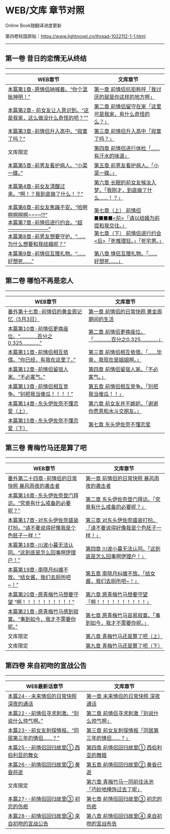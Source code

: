# WEB/文库 章节对照

Online Book随翻译进度更新

第四卷轻国原贴：https://www.lightnovel.cn/thread-1022112-1-1.html

---



## 第一卷 昔日的恋情无从终结

---

| WEB章节                                                      | 文库章节                                                     |
| ------------------------------------------------------------ | ------------------------------------------------------------ |
| [本篇第1章-原情侣呐喊着。“你个混账神明！”](《继母的拖油瓶是我的前女友》WEB本篇/WEB-1.md) | [第一章 前情侣抗拒称呼「我讨厌的就是你这样的地方啊」](文库本第一卷/1-1.md) |
| [本篇第2章- 前女友让人意识到。“这是我家，这么做没什么奇怪的吧？””](《继母的拖油瓶是我的前女友》WEB本篇/WEB-2.md) | [第二章 前情侣留守在家「这里可是我家，有什么奇怪的么？」](文库本第一卷/1-2.md) |
| [本篇第3章-前情侣升入高中。“寂寞了吗？”](《继母的拖油瓶是我的前女友》WEB本篇/WEB-3.md) | [第三章 前情侣升入高中「寂寞了吗？」 ](文库本第一卷/1-3.md)  |
| 文库限定                                                     | [第四章 前情侣进行体检「……有汗水的味道」 ](文库本第一卷/1-4.md) |
| [本篇第5章-前男友看护病人。“小菜一碟。”](《继母的拖油瓶是我的前女友》WEB本篇/WEB-5.md) | [第五章 前男友看护病人。「小菜一碟。」 ](文库本第一卷/1-5.md) |
| [本篇第4章-前女友清醒过来。“啊！？我到底做了什么！？”](《继母的拖油瓶是我的前女友》WEB本篇/WEB-4.md) | [第六章 长眠的前女友候汝入梦。「我刚才，到底做了什么……！？」 ](文库本第一卷/1-6.md) |
| [本篇第6章-前女友焦躁不安。“哈啊啊啊啊啊~~~~!?”](《继母的拖油瓶是我的前女友》WEB本篇/WEB-6.md)<br>[本篇第7章-前情侣进行约会。“超————————”](《继母的拖油瓶是我的前女友》WEB本篇/WEB-7.md)<br/>[本篇第8章-前男友想要守护。“……为什么想要和我结婚呢？”](《继母的拖油瓶是我的前女友》WEB本篇/WEB-8.md) | [第七章（上） 前情侣■■■■<前>「请以结婚为前提和我交往。」](文库本第一卷/1-7.md)<br>[第七章（下） 前情侣进行约会<后>「死推理狂。」「死宅男。」 ](文库本第一卷/1-8.md) |
| [本篇第9章-前情侣互赠礼物。“……好想死……”](《继母的拖油瓶是我的前女友》WEB本篇/WEB-9.md) | [第八章 情侣互赠礼物。「……好想死……」](文库本第一卷/1-9.md)   |



## 第二卷 哪怕不再是恋人

---

| WEB章节                                                      | 文库章节                                                     |
| ------------------------------------------------------------ | ------------------------------------------------------------ |
| [番外第十七章-前情侣的黄金周记忆（5月3日）](《继母的拖油瓶是我的前女友》WEB番外/17.md) | [第一章 前情侣的日常快照 黄金周期间的生活](文库本第二卷/2-1.md) |
| [本篇第10章-前情侣更换座位。“…………百分之0.325…………”](《继母的拖油瓶是我的前女友》WEB本篇/WEB-10.md) | [第二章 前情侣更换座位。「…………百分之0.325…………」](文库本第二卷/2-2.md) |
| [本篇第11章-前情侣相互依偎。“你已经，有我在这里了。”](《继母的拖油瓶是我的前女友》WEB本篇/WEB-11.md) | [第三章 前情侣相互依偎。「……毕竟，我现在是姐姐啊。」](文库本第二卷/2-3.md) |
| [本篇第12章-前情侣留宿人家。“不必客气。”](《继母的拖油瓶是我的前女友》WEB本篇/WEB-12.md) | [第四章 前情侣留宿人家。「不必客气。」](文库本第二卷/2-4.md) |
| [本篇第13章-前情侣相互竞争。“别把我当傻瓜！！！！”](《继母的拖油瓶是我的前女友》WEB本篇/WEB-13.md) | [第五章 前情侣相互竞争。「别把我当傻瓜！！」](文库本第二卷/2-5.md) |
| [本篇第14章-东头伊佐奈不懂恋爱（上）](《继母的拖油瓶是我的前女友》WEB本篇/WEB-14.md) | [第六章 前女友并不嫉妒。「谢谢你愿意和水斗交朋友。」](文库本第二卷/2-6.md) |
| [本篇第15章-东头伊佐奈不懂恋爱（下）](《继母的拖油瓶是我的前女友》WEB本篇/WEB-15.md) | [第七章 东头伊佐奈不懂恋爱](文库本第二卷/2-7.md)             |



## 第三卷 青梅竹马还是算了吧

---

| WEB章节                                                      | 文库章节                                                     |
| ------------------------------------------------------------ | ------------------------------------------------------------ |
| [番外第二十四章-前情侣的日常快照 暴风雨夜的袭击者](《继母的拖油瓶是我的前女友》WEB番外/24.md) | [第一章 前情侣的日常快照 暴风雨夜的袭击者](文库本第三卷/3-1.md) |
| [本篇第16章-东头伊佐奈登门拜访。“究竟有什么戒备的必要呢？”](《继母的拖油瓶是我的前女友》WEB本篇/WEB-16.md) | [第二章 东头伊佐奈登门拜访。「究竟有什么戒备的必要呢？」](文库本第三卷/3-2.md) |
| [本篇第17章-对东头伊佐奈盛装打扮。“请不要说得好像我是个色胚子一样！”](《继母的拖油瓶是我的前女友》WEB本篇/WEB-17.md) | [第三章 对东头伊佐奈盛装打扮。「请不要说得好像我是个色胚子一样！」](文库本第三卷/3-3.md) |
| [本篇第18章-川波小暮无法认同。“这到底是怎么回事啊伊理户！”](《继母的拖油瓶是我的前女友》WEB本篇/WEB-18.md) | [第四章 川波小暮无法认同。「这到底是怎么回事啊伊理户！」](文库本第三卷/3-4.md) |
| [本篇第19章-南晓月纠缠不放。“结女酱，我们去厕所吧~！”](《继母的拖油瓶是我的前女友》WEB本篇/WEB-19.md) | [第五章 南晓月纠缠不放。「结女酱，我们去厕所吧~！」](文库本第三卷/3-5.md) |
| [本篇第20章-原青梅竹马想要守望 “啊！！！！！！！！！！”](《继母的拖油瓶是我的前女友》WEB本篇/WEB-20.md) | [第六章 原青梅竹马想要守望 「啊！！！！！！！！！！」](文库本第三卷/3-6.md) |
| [本篇第21章-原青梅竹马感到寂寞。“事到如今，我才不需要你呢。”](《继母的拖油瓶是我的前女友》WEB本篇/WEB-21.md) | [第七章 原青梅竹马容易寂寞。「事到如今，我才不需要你呢。」](文库本第三卷/3-7.md) |
| 文库限定                                                     | [第八章 青梅竹马还是算了吧（上）](文库本第三卷/3-8.md)       |
| 文库限定                                                     | [第九章 青梅竹马还是算了吧（下）](文库本第三卷/3-9.md)       |



## 第四卷 来自初吻的宣战公告

---

| WEB最新话章节                                                | 文库章节                                                     |
| ------------------------------------------------------------ | ------------------------------------------------------------ |
| [本篇24--未来情侣的日常快照 深夜的通话](《继母的拖油瓶是我的前女友》WEB最新话/20-3-17.md) | [第一章 未来情侣的日常快照 深夜通话](文库本第四卷/4-1.md)    |
| [本篇22--前情侣寻求刺激。“别说什么帅气啊。”](《继母的拖油瓶是我的前女友》WEB最新话/19-8-25.md) | [第二章 前情侣寻求刺激「别说什么帅气啊」](文库本第四卷/4-2.md) |
| [本篇23--前女友刺探情报。“同居第三年的情侣……？”](《继母的拖油瓶是我的前女友》WEB最新话/19-11-21.md) | [第三章 前女友刺探情报「同居第三年的情侣……？」](文库本第四卷/4-3.md) |
| [本篇25--前情侣回归故里① 西伯利亚的舞女](《继母的拖油瓶是我的前女友》WEB最新话/20-3-24.md) | [第四章 前情侣回归故里① 西伯利亚的舞姬](文库本第四卷/4-4.md) |
| [本篇26--前情侣回归故里② 黄昏将逝](《继母的拖油瓶是我的前女友》WEB最新话/20-3-31.md) | [第五章 前情侣回归故里② 黄昏已逝](文库本第四卷/4-5.md)       |
| 文库限定                                                     | [第六章 青梅竹马一同前往泳池 「巧妙地掩饰过去了呢」](文库本第四卷/4-6.md) |
| [本篇27--前情侣回归故里③ 初恋的伤疤](《继母的拖油瓶是我的前女友》WEB最新话/20-4-7.md) | [第七章 前情侣回归故里③ 初恋的伤疤](文库本第四卷/4-7.md)     |
| [本篇28--前情侣回归故里④ 来自初吻的宣战公告](《继母的拖油瓶是我的前女友》WEB最新话/20-4-14.md) | [第八章 前情侣回归故里④ 来自初吻的宣战布告](文库本第四卷/4-8.md) |

